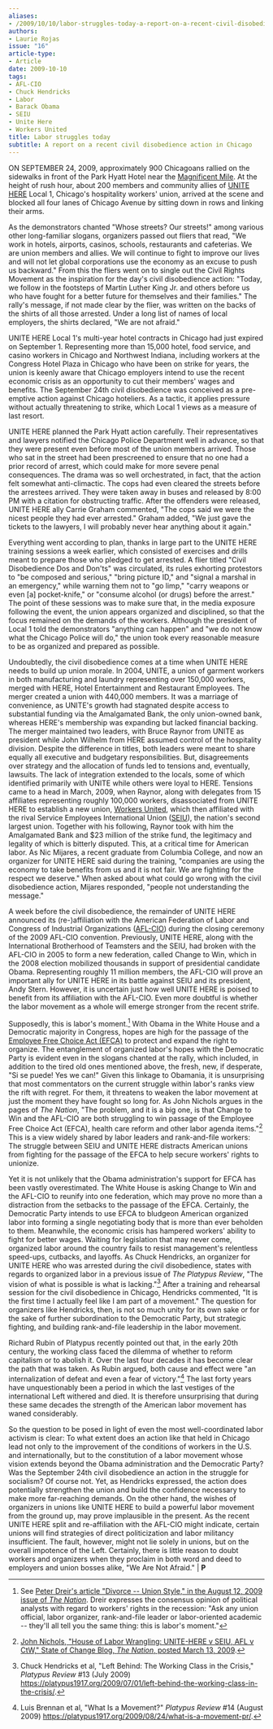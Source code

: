 ```yaml
---
aliases:
- /2009/10/10/labor-struggles-today-a-report-on-a-recent-civil-disobedience-action-in-chicago
authors:
- Laurie Rojas
issue: "16"
article-type:
- Article
date: 2009-10-10
tags:
- AFL-CIO
- Chuck Hendricks
- Labor
- Barack Obama
- SEIU
- Unite Here
- Workers United
title: Labor struggles today
subtitle: A report on a recent civil disobedience action in Chicago
---
```


ON SEPTEMBER 24, 2009, approximately 900 Chicagoans rallied on the sidewalks in front of the Park Hyatt Hotel near the [Magnificent Mile](http://en.wikipedia.org/wiki/Magnificent_Mile). At the height of rush hour, about 200 members and community allies of [UNITE HERE](http://www.unitehere.org/) Local 1, Chicago's hospitality workers' union, arrived at the scene and blocked all four lanes of Chicago Avenue by sitting down in rows and linking their arms.

As the demonstrators chanted "Whose streets? Our streets!" among various other long-familiar slogans, organizers passed out fliers that read, "We work in hotels, airports, casinos, schools, restaurants and cafeterias. We are union members and allies. We will continue to fight to improve our lives and will not let global corporations use the economy as an excuse to push us backward." From this the fliers went on to single out the Civil Rights Movement as the inspiration for the day's civil disobedience action: "Today, we follow in the footsteps of Martin Luther King Jr. and others before us who have fought for a better future for themselves and their families." The rally's message, if not made clear by the flier, was written on the backs of the shirts of all those arrested. Under a long list of names of local employers, the shirts declared, "We are not afraid."

UNITE HERE Local 1's multi-year hotel contracts in Chicago had just expired on September 1. Representing more than 15,000 hotel, food service, and casino workers in Chicago and Northwest Indiana, including workers at the Congress Hotel Plaza in Chicago who have been on strike for years, the union is keenly aware that Chicago employers intend to use the recent economic crisis as an opportunity to cut their members' wages and benefits. The September 24th civil disobedience was conceived as a pre-emptive action against Chicago hoteliers. As a tactic, it applies pressure without actually threatening to strike, which Local 1 views as a measure of last resort.

UNITE HERE planned the Park Hyatt action carefully. Their representatives and lawyers notified the Chicago Police Department well in advance, so that they were present even before most of the union members arrived. Those who sat in the street had been prescreened to ensure that no one had a prior record of arrest, which could make for more severe penal consequences. The drama was so well orchestrated, in fact, that the action felt somewhat anti-climactic. The cops had even cleared the streets before the arrestees arrived. They were taken away in buses and released by 8:00 PM with a citation for obstructing traffic. After the offenders were released, UNITE HERE ally Carrie Graham commented, "The cops said we were the nicest people they had ever arrested." Graham added, "We just gave the tickets to the lawyers, I will probably never hear anything about it again."

Everything went according to plan, thanks in large part to the UNITE HERE training sessions a week earlier, which consisted of exercises and drills meant to prepare those who pledged to get arrested. A flier titled "Civil Disobedience Dos and Don'ts" was circulated, its rules exhorting protestors to "be composed and serious," "bring picture ID," and "signal a marshal in an emergency," while warning them not to "go limp," "carry weapons or even [a] pocket-knife," or "consume alcohol (or drugs) before the arrest." The point of these sessions was to make sure that, in the media exposure following the event, the union appears organized and disciplined, so that the focus remained on the demands of the workers. Although the president of Local 1 told the demonstrators "anything can happen" and "we do not know what the Chicago Police will do," the union took every reasonable measure to be as organized and prepared as possible.

Undoubtedly, the civil disobedience comes at a time when UNITE HERE needs to build up union morale. In 2004, UNITE, a union of garment workers in both manufacturing and laundry representing over 150,000 workers, merged with HERE, Hotel Entertainment and Restaurant Employees. The merger created a union with 440,000 members. It was a marriage of convenience, as UNITE's growth had stagnated despite access to substantial funding via the Amalgamated Bank, the only union-owned bank, whereas HERE's membership was expanding but lacked financial backing. The merger maintained two leaders, with Bruce Raynor from UNITE as president while John Wilhelm from HERE assumed control of the hospitality division. Despite the difference in titles, both leaders were meant to share equally all executive and budgetary responsibilities. But, disagreements over strategy and the allocation of funds led to tensions and, eventually, lawsuits. The lack of integration extended to the locals, some of which identified primarily with UNITE while others were loyal to HERE. Tensions came to a head in March, 2009, when Raynor, along with delegates from 15 affiliates representing roughly 100,000 workers, disassociated from UNITE HERE to establish a new union, [Workers United](http://www.workersunitedunion.org/), which then affiliated with the rival Service Employees International Union ([SEIU](http://seiu.org)), the nation's second largest union. Together with his following, Raynor took with him the Amalgamated Bank and $23 million of the strike fund, the legitimacy and legality of which is bitterly disputed. This, at a critical time for American labor. As Nic Mijares, a recent graduate from Columbia College, and now an organizer for UNITE HERE said during the training, "companies are using the economy to take benefits from us and it is not fair. We are fighting for the respect we deserve." When asked about what could go wrong with the civil disobedience action, Mijares responded, "people not understanding the message."

A week before the civil disobedience, the remainder of UNITE HERE announced its (re-)affiliation with the American Federation of Labor and Congress of Industrial Organizations ([AFL-CIO](http://www.aflcio.org/)) during the closing ceremony of the 2009 AFL-CIO convention. Previously, UNITE HERE, along with the International Brotherhood of Teamsters and the SEIU, had broken with the AFL-CIO in 2005 to form a new federation, called Change to Win, which in the 2008 election mobilized thousands in support of presidential candidate Obama. Representing roughly 11 million members, the AFL-CIO will prove an important ally for UNITE HERE in its battle against SEIU and its president, Andy Stern. However, it is uncertain just how well UNITE HERE is poised to benefit from its affiliation with the AFL-CIO. Even more doubtful is whether the labor movement as a whole will emerge stronger from the recent strife.

Supposedly, this is labor's moment.[^1] With Obama in the White House and a Democratic majority in Congress, hopes are high for the passage of the [Employee Free Choice Act (EFCA)](http://en.wikipedia.org/wiki/Employee_Free_Choice_Act) to protect and expand the right to organize. The entanglement of organized labor's hopes with the Democratic Party is evident even in the slogans chanted at the rally, which included, in addition to the tired old ones mentioned above, the fresh, new, if desperate, "Si se puede! Yes we can!" Given this linkage to Obamania, it is unsurprising that most commentators on the current struggle within labor's ranks view the rift with regret. For them, it threatens to weaken the labor movement at just the moment they have fought so long for. As John Nichols argues in the pages of *The Nation*, "The problem, and it is a big one, is that Change to Win and the AFL-CIO are both struggling to win passage of the Employee Free Choice Act (EFCA), health care reform and other labor agenda items."[^2] This is a view widely shared by labor leaders and rank-and-file workers: The struggle between SEIU and UNITE HERE distracts American unions from fighting for the passage of the EFCA to help secure workers' rights to unionize.

Yet it is not unlikely that the Obama administration's support for EFCA has been vastly overestimated. The White House is asking Change to Win and the AFL-CIO to reunify into one federation, which may prove no more than a distraction from the setbacks to the passage of the EFCA. Certainly, the Democratic Party intends to use EFCA to bludgeon American organized labor into forming a single negotiating body that is more than ever beholden to them. Meanwhile, the economic crisis has hampered workers' ability to fight for better wages. Waiting for legislation that may never come, organized labor around the country fails to resist management's relentless speed-ups, cutbacks, and layoffs. As Chuck Hendricks, an organizer for UNITE HERE who was arrested during the civil disobedience, states with regards to organized labor in a previous issue of *The Platypus Review*, "The vision of what is possible is what is lacking."[^3] After a training and rehearsal session for the civil disobedience in Chicago, Hendricks commented, "It is the first time I actually feel like I am part of a movement." The question for organizers like Hendricks, then, is not so much unity for its own sake or for the sake of further subordination to the Democratic Party, but strategic fighting, and building rank-and-file leadership in the labor movement.

Richard Rubin of Platypus recently pointed out that, in the early 20th century, the working class faced the dilemma of whether to reform capitalism or to abolish it. Over the last four decades it has become clear the path that was taken. As Rubin argued, both cause and effect were "an internalization of defeat and even a fear of victory."[^4] The last forty years have unquestionably been a period in which the last vestiges of the international Left withered and died. It is therefore unsurprising that during these same decades the strength of the American labor movement has waned considerably.

So the question to be posed in light of even the most well-coordinated labor activism is clear: To what extent does an action like that held in Chicago lead not only to the improvement of the conditions of workers in the U.S. and internationally, but to the constitution of a labor movement whose vision extends beyond the Obama administration and the Democratic Party? Was the September 24th civil disobedience an action in the struggle for socialism? Of course not. Yet, as Hendricks expressed, the action does potentially strengthen the union and build the confidence necessary to make more far-reaching demands. On the other hand, the wishes of organizers in unions like UNITE HERE to build a powerful labor movement from the ground up, may prove implausible in the present. As the recent UNITE HERE split and re-affiliation with the AFL-CIO might indicate, certain unions will find strategies of direct politicization and labor militancy insufficient. The fault, however, might not lie solely in unions, but on the overall impotence of the Left. Certainly, there is little reason to doubt workers and organizers when they proclaim in both word and deed to employers and union bosses alike, "We Are Not Afraid." | **P**


[^1]: See [Peter Dreir's article "Divorce -- Union Style," in the August 12, 2009 issue of *The Nation*](%3Cwww.thenation.com/doc/20090831/dreier/1%3E). Dreir expresses the consensus opinion of political analysts with regard to workers' rights in the recession: "Ask any union official, labor organizer, rank-and-file leader or labor-oriented academic -- they'll all tell you the same thing: this is labor's moment."

[^2]: [John Nichols, "House of Labor Wrangling: UNITE-HERE v SEIU, AFL v CtW," State of Change Blog, *The Nation*, posted March 13, 2009](%3Cwww.thenation.com/blogs/state_of_change/417383/house_of_labor_wrangling%20unite%20here%20v%20seiu%20afl%20v%20ctw%3E).

[^3]: Chuck Hendricks et al, "Left Behind: The Working Class in the Crisis," *Platypus Review* #13 (July 2009) https://platypus1917.org/2009/07/01/left-behind-the-working-class-in-the-crisis/.

[^4]: Luis Brennan et al, "What Is a Movement?" *Platypus Review* #14 (August 2009) https://platypus1917.org/2009/08/24/what-is-a-movement-pr/.
